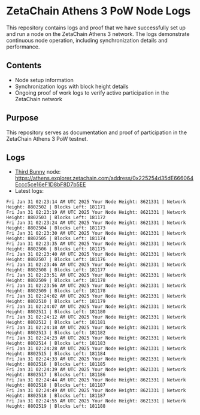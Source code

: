 # ZetaChain Athens 3 PoW Node Logs
This repository contains logs and proof that we have successfully set up and run a node on the ZetaChain Athens 3 network. The logs demonstrate continuous node operation, including synchronization details and performance.

## Contents
- Node setup information
- Synchronization logs with block height details
- Ongoing proof of work logs to verify active participation in the ZetaChain network

## Purpose
This repository serves as documentation and proof of participation in the ZetaChain Athens 3 PoW testnet.

## Logs

- [Third Bunny](https://thirdbunny.xyz/) node: https://athens.explorer.zetachain.com/address/0x225254d35dE666064Eccc5ce16eF1D8bF8D7b5EE
- Latest logs:
```
Fri Jan 31 02:23:14 AM UTC 2025 Your Node Height: 8621331 | Network Height: 8802502 | Blocks Left: 181171
Fri Jan 31 02:23:19 AM UTC 2025 Your Node Height: 8621331 | Network Height: 8802503 | Blocks Left: 181172
Fri Jan 31 02:23:24 AM UTC 2025 Your Node Height: 8621331 | Network Height: 8802504 | Blocks Left: 181173
Fri Jan 31 02:23:30 AM UTC 2025 Your Node Height: 8621331 | Network Height: 8802505 | Blocks Left: 181174
Fri Jan 31 02:23:35 AM UTC 2025 Your Node Height: 8621331 | Network Height: 8802506 | Blocks Left: 181175
Fri Jan 31 02:23:40 AM UTC 2025 Your Node Height: 8621331 | Network Height: 8802507 | Blocks Left: 181176
Fri Jan 31 02:23:46 AM UTC 2025 Your Node Height: 8621331 | Network Height: 8802508 | Blocks Left: 181177
Fri Jan 31 02:23:51 AM UTC 2025 Your Node Height: 8621331 | Network Height: 8802509 | Blocks Left: 181178
Fri Jan 31 02:23:56 AM UTC 2025 Your Node Height: 8621331 | Network Height: 8802509 | Blocks Left: 181178
Fri Jan 31 02:24:02 AM UTC 2025 Your Node Height: 8621331 | Network Height: 8802510 | Blocks Left: 181179
Fri Jan 31 02:24:07 AM UTC 2025 Your Node Height: 8621331 | Network Height: 8802511 | Blocks Left: 181180
Fri Jan 31 02:24:12 AM UTC 2025 Your Node Height: 8621331 | Network Height: 8802512 | Blocks Left: 181181
Fri Jan 31 02:24:18 AM UTC 2025 Your Node Height: 8621331 | Network Height: 8802513 | Blocks Left: 181182
Fri Jan 31 02:24:23 AM UTC 2025 Your Node Height: 8621331 | Network Height: 8802514 | Blocks Left: 181183
Fri Jan 31 02:24:28 AM UTC 2025 Your Node Height: 8621331 | Network Height: 8802515 | Blocks Left: 181184
Fri Jan 31 02:24:33 AM UTC 2025 Your Node Height: 8621331 | Network Height: 8802516 | Blocks Left: 181185
Fri Jan 31 02:24:39 AM UTC 2025 Your Node Height: 8621331 | Network Height: 8802517 | Blocks Left: 181186
Fri Jan 31 02:24:44 AM UTC 2025 Your Node Height: 8621331 | Network Height: 8802518 | Blocks Left: 181187
Fri Jan 31 02:24:49 AM UTC 2025 Your Node Height: 8621331 | Network Height: 8802518 | Blocks Left: 181187
Fri Jan 31 02:24:55 AM UTC 2025 Your Node Height: 8621331 | Network Height: 8802519 | Blocks Left: 181188
```
